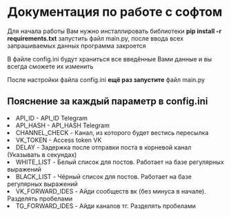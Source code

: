 <h1>Документация по работе с софтом</h1>
<p>Для начала работы Вам нужно инсталлировать библиотеки <b>pip install -r requirements.txt</b> запустить файл main.py, после ввода всех
запрашиваемых данных программа закроется</p>
<p>В файле config.ini будут храниться все введённые Вами данные и вы всегда сможете их изменить</p>
<p>После настройки файла config.ini <b>ещё раз запустите</b> файл main.py</p>
<h2>Пояснение за каждый параметр в config.ini</h2>
<li>API_ID - API_ID Telegram</li>
<li>API_HASH - API_HASH Telegram</li>
<li>CHANNEL_CHECK - Канал, из которого будет вестись пересылка</li>
<li>VK_TOKEN - Access token VK</li>
<li>DELAY - Задержка после отправки поста в корневой канал (Указывать в секундах)</li>
<li>WHITE_LIST - Белый список для постов. Работает на базе регулярных выражений</li>
<li>BLACK_LIST - Чёрный список для постов. Работает на базе регулярных выражений</li>
<li>VK_FORWARD_IDES - Айди сообществ вк (без минуса в начале). Разделять пробелами</li>
<li>TG_FORWARD_IDES - Айди каналов тг. Разделять пробелами</li>
